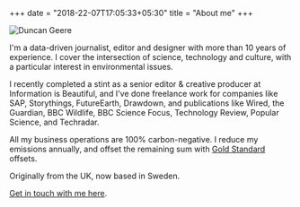 +++
date = "2018-22-07T17:05:33+05:30"
title = "About me"
+++

![Duncan Geere](/img/about.jpg)

I'm a data-driven journalist, editor and designer with more than 10 years of experience. I cover the intersection of science, technology and culture, with a particular interest in environmental issues.

I recently completed a stint as a senior editor & creative producer at Information is Beautiful, and I've done freelance work for companies like SAP, Storythings, FutureEarth, Drawdown, and publications like Wired, the Guardian, BBC Wildlife, BBC Science Focus, Technology Review, Popular Science, and Techradar.

All my business operations are 100% carbon-negative. I reduce my emissions annually, and offset the remaining sum with [Gold Standard](https://www.goldstandard.org/) offsets.

Originally from the UK, now based in Sweden.

[Get in touch with me here](/contact/).